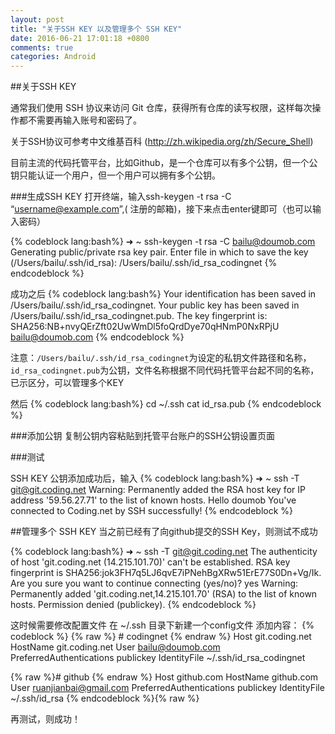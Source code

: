 ```yaml
---
layout: post
title: "关于SSH KEY 以及管理多个 SSH KEY"
date: 2016-06-21 17:01:18 +0800
comments: true
categories: Android
---
```

##关于SSH KEY

通常我们使用 SSH 协议来访问 Git 仓库，获得所有仓库的读写权限，这样每次操作都不需要再输入账号和密码了。

关于SSH协议可参考中文维基百科 (http://zh.wikipedia.org/zh/Secure_Shell) 

目前主流的代码托管平台，比如Github，是一个仓库可以有多个公钥，但一个公钥只能认证一个用户，但一个用户可以拥有多个公钥。

###生成SSH KEY
打开终端，输入ssh-keygen -t rsa -C “username@example.com”,( 注册的邮箱)，接下来点击enter键即可（也可以输入密码）

{% codeblock lang:bash%}
➜  ~ ssh-keygen -t rsa -C bailu@doumob.com
Generating public/private rsa key pair.
Enter file in which to save the key (/Users/bailu/.ssh/id_rsa): 
/Users/bailu/.ssh/id_rsa_codingnet
{% endcodeblock %}

成功之后
{% codeblock lang:bash%}
Your identification has been saved in /Users/bailu/.ssh/id_rsa_codingnet.
Your public key has been saved in /Users/bailu/.ssh/id_rsa_codingnet.pub.
The key fingerprint is:
SHA256:NB+nvyQErZft02UwWmDl5foQrdDye70qHNmP0NxRPjU bailu@doumob.com
{% endcodeblock %}

注意：`/Users/bailu/.ssh/id_rsa_codingnet`为设定的私钥文件路径和名称，`id_rsa_codingnet.pub`为公钥，文件名称根据不同代码托管平台起不同的名称，已示区分，可以管理多个KEY

然后
{% codeblock lang:bash%}
cd ~/.ssh
cat id_rsa.pub
{% endcodeblock %}
<!--more-->
###添加公钥
复制公钥内容粘贴到托管平台账户的SSH公钥设置页面

###测试

SSH KEY 公钥添加成功后，输入
{% codeblock lang:bash%}
➜  ~ ssh -T git@git.coding.net
Warning: Permanently added the RSA host key for IP address '59.56.27.71' to the list of known hosts.
Hello doumob You've connected to Coding.net by SSH successfully!
{% endcodeblock %}

##管理多个 SSH KEY
当之前已经有了向github提交的SSH Key，则测试不成功

{% codeblock lang:bash%}
➜  ~ ssh -T git@git.coding.net
The authenticity of host 'git.coding.net (14.215.101.70)' can't be established.
RSA key fingerprint is SHA256:jok3FH7q5LJ6qvE7iPNehBgXRw51ErE77S0Dn+Vg/Ik.
Are you sure you want to continue connecting (yes/no)? yes
Warning: Permanently added 'git.coding.net,14.215.101.70' (RSA) to the list of known hosts.
Permission denied (publickey).
{% endcodeblock %}

这时候需要修改配置文件
在 ~/.ssh 目录下新建一个config文件
添加内容：
{% codeblock  %}
{% raw %} # codingnet {% endraw %} 
Host git.coding.net
HostName git.coding.net
User bailu@doumob.com
PreferredAuthentications publickey
IdentityFile ~/.ssh/id_rsa_codingnet

{% raw %}# github {% endraw %} 
Host github.com
HostName github.com
User ruanjianbai@gmail.com
PreferredAuthentications publickey
IdentityFile ~/.ssh/id_rsa
{% endcodeblock %}{% raw %} 

再测试，则成功！


